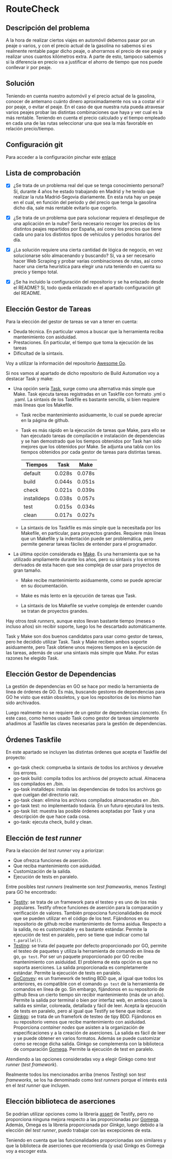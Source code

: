 # RouteCheck

## Descripción del problema
A la hora de realizar ciertos viajes en automóvil debemos pasar por un peaje o varios, y con el precio actual de la gasolina no sabemos si es realmente rentable pagar dicho peaje, o ahorrarnos el precio de ese peaje y realizar unos cuantos kilómetros extra. A parte de esto, tampoco sabemos si la diferencia en precio va a justificar el ahorro de tiempo que nos puede conllevar ir por peaje.

## Solución
Teniendo en cuenta nuestro automóvil y el precio actual de la gasolina, conocer de antemano cuánto dinero aproximadamente nos va a costar el ir por peaje, o evitar el peaje. En el caso de que nuestra ruta pueda atravesar varios peajes probar las distintas combinaciones que haya y ver cual es la más rentable. Teniendo en cuenta el precio calculado y el tiempo empleado en cada una de las rutas seleccionar una que sea la más favorable en relación precio/tiempo.

## Configuración git
Para acceder a la configuración pinchar este [enlace](docs/config.md)


## Lista de comprobación
* [x] ¿Se trata de un problema real del que se tenga conocimiento personal?
Sí, durante 4 años he estado trabajando en Madrid y he tenido que realizar la ruta Madrid-Segovia diariamente. En esta ruta hay un peaje en el cual, en función del periodo y del precio que tenga la gasolina dicho día, sale más rentable evitarlo que cogerlo.

* [x] ¿Se trata de un problema que para solucionar requiera el despliegue de una aplicación en la nube?
Sería necesario recoger los precios de los distintos peajes repartidos por España, así como los precios que tiene cada uno para los distintos tipos de vehículos y periodos horarios del día.

* [x] ¿La solución requiere una cierta cantidad de lógica de negocio, en vez
solucionarse sólo almacenando y buscando?
Sí, va a ser necesario hacer Web Scraping y probar varias combinaciones de rutas, así como hacer una cierta heurística para elegir una ruta teniendo en cuenta su precio y tiempo total.

* [x] ¿Se ha incluído la configuración del repositorio y se ha enlazado desde el README?
Sí, todo queda enlazado en el apartado configuración git del README.

## Elección Gestor de Tareas
Para la elección del gestor de tareas se van a tener en cuenta:
+ Deuda técnica. En particular vamos a buscar que la herramienta reciba mantenimiento con asiduidad.
+ Prestaciones. En particular, el tiempo que toma la ejecución de las tareas
+ Dificultad de la sintaxis.

Voy a utilizar la información del repositorio [Awesome Go](https://github.com/avelino/awesome-go).

Si nos vamos al apartado de dicho repositorio de Build Automation voy a destacar Task y make:

+ Una opción sería [Task](https://github.com/go-task/task), surge como una alternativa más simple que Make. Task ejecuta tareas registradas en un Taskfile con formato .yml o .yaml. La sintaxis de los Taskfile es bastante sencilla, si bien requiere más líneas que los Makefile.

    + Task recibe mantenimiento asiduamente, lo cual se puede apreciar en la página de github.

    + Task es más rápido en la ejecución de tareas que Make, para ello se han ejecutado tareas de compilación e instalación de dependencias y se han demostrado que los tiempos obtenidos por Task han sido mejores que los obtenidos por Make. Se adjunta una tabla con los tiempos obtenidos por cada gestor de tareas para distintas tareas.

        | Tiempos       | Task  | Make  |
        |---------------|-------|-------|
        | default       |  0.028s     | 0.078s      |  
        | build         |  0.044s     | 0.051s      |
        | check         |  0.021s     | 0.039s      |
        | installdeps   |  0.038s     | 0.057s      |    
        | test          |  0.015s     | 0.034s      |
        | clean         |  0.017s     | 0.027s      |

    + La sintaxis de los Taskfile es más simple que la necesitada por los Makefile, en particular, para proyectos grandes. Requiere más líneas que un Makefile y la indentación puede ser problemática, pero permite generar tareas fáciles de entender para el programador.

+ La última opción considerada es [Make](https://www.gnu.org/software/make/). Es una herramienta que se ha utilizado ampliamente durante los años, pero su sintaxis y los errores derivados de esta hacen que sea compleja de usar para proyectos de gran tamaño.

    + Make recibe mantenimiento asiduamente, como se puede apreciar en su documentación.

    + Make es más lento en la ejecución de tareas que Task.

    + La sintaxis de los Makefile se vuelve compleja de entender cuando se tratan de proyectos grandes.


Hay otros *task runners*, aunque estos llevan bastante tiempo (meses o incluso años) sin recibir soporte, luego los he descartado automáticamente.

Task y Make son dos buenos candidatos para usar como gestor de tareas, pero he decidido utilizar Task. Task y Make reciben ambos soporte asiduamente, pero Task obtiene unos mejores tiempos en la ejecución de las tareas, además de usar una sintaxis más simple que Make. Por estas razones he elegido Task.

## Elección Gestor de Dependencias
La gestión de dependencias en GO se hace por medio la herramienta de línea de órdenes de GO. Es más, buscando gestores de dependencias para GO he visto que están obsoletos, y que los repositorios de los mismo han sido archivados.

Luego realmente no se requiere de un gestor de dependencias concreto. En este caso, como hemos usado Task como gestor de tareas simplemente añadimos al Taskfile las claves necesarias para la gestión de dependencias.

## Órdenes Taskfile
En este apartado se incluyen las distintas órdenes que acepta el Taskfile del proyecto:
+ go-task check: comprueba la sintaxis de todos los archivos y devuelve los errores.
+ go-task build: compila todos los archivos del proyecto actual. Almacena los compilados en ./bin.
+ go-task installdeps: instala las dependencias de todos los archivos go que cuelgan del directorio raíz.
+ go-task clean: elimina los archivos compilados almacenados en ./bin.
+ go-task test: no implementado todavía. En un futuro ejecutará los tests.
+ go-task list: muestra las posible órdenes aceptadas por Task y una descripción de que hace cada cosa.
+ go-task: ejecuta check, build y clean.

## Elección de *test runner*
Para la elacción del *test runner* voy a priorizar:
+ Que ofrezca funciones de aserción.
+ Que reciba mantenimiento con asiduidad.
+ Customización de la salida.
+ Ejecución de tests en paralelo.

Entre posibles *test runners* (realmente son *test frameworks*, menos *Testing*) para GO he encontrado:
+ [Testity](https://github.com/stretchr/testify): se trata de un framework para el testeo y es uno de los más populares. Testify ofrece funciones de aserción para la comparación y verificación de valores. También propociona funcionalidades de *mock* que se pueden utilizar en el código de los test. Fijándonos en su repositorio de github recibe mantenimiento de forma asidua. Respecto a la salida, no es customizable y es bastante estándar. Permite la ejecución de test en paralelo, pero se tiene que indicar como tal `t.parallel()`. 
+ [Testing](https://pkg.go.dev/testing): se trata del paquete por defecto proporcionado por GO, permite el testeo de paquetes y utiliza la herramienta de comando en línea de go, `go test`. Por ser un paquete proporcionado por GO recibe mantenimiento con asiduidad. El problema de esta opción es que no soporta aserciones. La salida proporcionada es completamente estándar. Permite la ejecución de tests en paralelo.
+ [GoConvey](https://github.com/smartystreets/goconvey): es un framework de testing BDD que, al igual que todos los anteriores, es compatible con el comando `go test` de la herramienta de comandos en línea de go. Sin embargo, fijándonos en su repositorio de github lleva un cierto tiempo sin recibir mantenimiento (más de un año). Permite la salida por terminal o bien por interfaz web, en ambos casos la salida es similar, coloreada, detallada y fácil de leer. Acepta la ejecución de tests en paralelo, pero al igual que Testify se tiene que indicar.
+ [Ginkgo](https://github.com/onsi/ginkgo): se trata de un framefork de testeo de tipy BDD. Fijándonos en su repositorio vemos que recibe mantenimiento con asiduidad. Proporciona *container nodes* que asisten a la organización de especificaciones y a la creación de aserciones. La salida es fácil de leer y se puede obtener en varios formatos. Además se puede customizar como se recoge dicha salida. Ginkgo se complementa con la biblioteca de comparación [Gomega](https://github.com/onsi/gomega). Permite la ejecución de test en paralelo.

Atendiendo a las opciones consideradas voy a elegir Ginkgo como *test runner* (*test framework*).

Realmente todos los mencionados arriba (menos *Testing*) son *test frameworks*, se los ha denominado como *test runners* porque el interés está en el *test runner* que incluyen.

## Elección biblioteca de aserciones
Se podrían utilizar opciones como la librería [assert](https://github.com/stretchr/testify/tree/master/assert) de Testify, pero no proporciona ninguna mejora respecto a las proporcionadas por [Gomega](https://github.com/onsi/gomega). Además, Omega es la librería proporcionada por *Ginkgo*, luego debido a la elección del *test runner*, puedo trabajar con las excepciones de esta.

Teniendo en cuenta que las funcionalidades proporcionadas son similares y que la biblioteca de aserciones que recomienda (y usa) Ginkgo es Gomega voy a escoger esta.